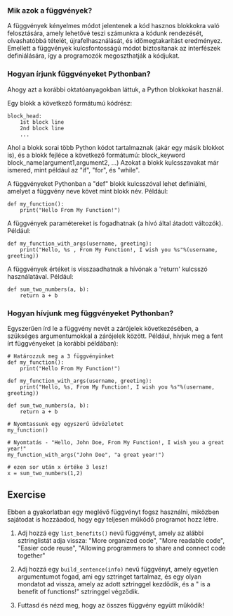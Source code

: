 ### Mik azok a függvények?

A függvények kényelmes módot jelentenek a kód hasznos blokkokra való felosztására, amely lehetővé teszi számunkra a kódunk rendezését, olvashatóbbá tételét, újrafelhasználását, és időmegtakarítást eredményez. Emellett a függvények kulcsfontosságú módot biztosítanak az interfészek definiálására, így a programozók megoszthatják a kódjukat.

### Hogyan írjunk függvényeket Pythonban?

Ahogy azt a korábbi oktatóanyagokban láttuk, a Python blokkokat használ.

Egy blokk a következő formátumú kódrész:

    block_head:
        1st block line
        2nd block line
        ...

Ahol a blokk sorai több Python kódot tartalmaznak (akár egy másik blokkot is), és a blokk fejléce a következő formátumú:
block_keyword block_name(argument1,argument2, ...)
Azokat a blokk kulcsszavakat már ismered, mint például az "if", "for", és "while".

A függvényeket Pythonban a "def" blokk kulcsszóval lehet definiálni, amelyet a függvény neve követ mint blokk név.
Például:

    def my_function():
        print("Hello From My Function!")


A függvények paramétereket is fogadhatnak (a hívó által átadott változók).
Például:

    def my_function_with_args(username, greeting):
        print("Hello, %s , From My Function!, I wish you %s"%(username, greeting))


A függvények értéket is visszaadhatnak a hívónak a 'return' kulcsszó használatával.
Például:

    def sum_two_numbers(a, b):
        return a + b

### Hogyan hívjunk meg függvényeket Pythonban?

Egyszerűen írd le a függvény nevét a zárójelek következésében, a szükséges argumentumokkal a zárójelek között.
Például, hívjuk meg a fent írt függvényeket (a korábbi példában):

    # Határozzuk meg a 3 függvényünket
    def my_function():
        print("Hello From My Function!")

    def my_function_with_args(username, greeting):
        print("Hello, %s, From My Function!, I wish you %s"%(username, greeting))

    def sum_two_numbers(a, b):
        return a + b

    # Nyomtassunk egy egyszerű üdvözletet
    my_function()

    # Nyomtatás - "Hello, John Doe, From My Function!, I wish you a great year!"
    my_function_with_args("John Doe", "a great year!")

    # ezen sor után x értéke 3 lesz!
    x = sum_two_numbers(1,2)  


Exercise
--------

Ebben a gyakorlatban egy meglévő függvényt fogsz használni, miközben sajátodat is hozzáadod, hogy egy teljesen működő programot hozz létre.

1. Adj hozzá egy `list_benefits()` nevű függvényt, amely az alábbi sztringlistát adja vissza: "More organized code", "More readable code", "Easier code reuse", "Allowing programmers to share and connect code together"

2. Adj hozzá egy `build_sentence(info)` nevű függvényt, amely egyetlen argumentumot fogad, ami egy sztringet tartalmaz, és egy olyan mondatot ad vissza, amely az adott sztringgel kezdődik, és a " is a benefit of functions!" sztringgel végződik.

3. Futtasd és nézd meg, hogy az összes függvény együtt működik!